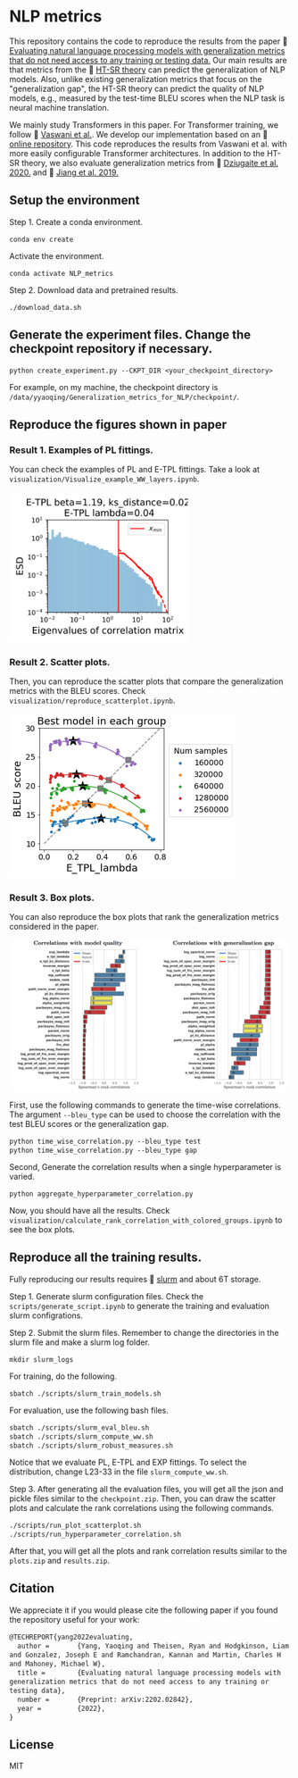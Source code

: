 # NLP metrics
This repository contains the code to reproduce the results from the paper :link: [Evaluating natural language processing models with generalization metrics that do not need access to any training or testing data.](https://arxiv.org/pdf/2202.02842.pdf) Our main results are that metrics from the :link: [HT-SR theory](https://github.com/CalculatedContent/WeightWatcher) can predict the generalization of NLP models. Also, unlike existing generalization metrics that focus on the "generalization gap", the HT-SR theory can predict the quality of NLP models, e.g., measured by the test-time BLEU scores when the NLP task is neural machine translation.

We mainly study Transformers in this paper. For Transformer training, we follow :link: [Vaswani et al.](https://arxiv.org/abs/1706.03762). We develop our implementation based on an :link: [online repository](https://github.com/gordicaleksa/pytorch-original-transformer). This code reproduces the results from Vaswani et al. with more easily configurable Transformer architectures. In addition to the HT-SR theory, we also evaluate generalization metrics from :link: [Dziugaite et al. 2020.](https://proceedings.neurips.cc/paper/2020/file/86d7c8a08b4aaa1bc7c599473f5dddda-Paper.pdf) and :link: [Jiang et al. 2019.](https://arxiv.org/abs/1912.02178)

## Setup the environment

Step 1. Create a conda environment.
```
conda env create
```
Activate the environment.
```
conda activate NLP_metrics
```

Step 2. Download data and pretrained results.
```
./download_data.sh
```

## Generate the experiment files. Change the checkpoint repository if necessary.
```
python create_experiment.py --CKPT_DIR <your_checkpoint_directory>
```
For example, on my machine, the checkpoint directory is `/data/yyaoqing/Generalization_metrics_for_NLP/checkpoint/`.

## Reproduce the figures shown in paper

### Result 1. Examples of PL fittings.

You can check the examples of PL and E-TPL fittings. Take a look at `visualization/Visualize_example_WW_layers.ipynb`.

<img src="visualization/TPL_vs_PL_mediocre.png" alt="drawing" width="320"/>

### Result 2. Scatter plots.

Then, you can reproduce the scatter plots that compare the generalization metrics with the BLEU scores. Check `visualization/reproduce_scatterplot.ipynb`.

![Block](visualization/Best_ETPL_Lambda.png)

### Result 3. Box plots.

You can also reproduce the box plots that rank the generalization metrics considered in the paper. 

![Block](visualization/Model_quality_vs_generalization_gap.png)

First, use the following commands to generate the time-wise correlations. The argument `--bleu_type` can be used to choose the correlation with the test BLEU scores or the generalization gap.
```
python time_wise_correlation.py --bleu_type test
python time_wise_correlation.py --bleu_type gap
```

Second, Generate the correlation results when a single hyperparameter is varied.
```
python aggregate_hyperparameter_correlation.py
```

Now, you should have all the results. Check `visualization/calculate_rank_correlation_with_colored_groups.ipynb` to see the box plots.

## Reproduce all the training results.

Fully reproducing our results requires :link: [slurm](https://slurm.schedmd.com/) and about 6T storage.

Step 1. Generate slurm configuration files. Check the `scripts/generate_script.ipynb` to generate the training and evaluation slurm configrations.

Step 2. Submit the slurm files. Remember to change the directories in the slurm file and make a slurm log folder.
```
mkdir slurm_logs
```

For training, do the following.
```
sbatch ./scripts/slurm_train_models.sh
```
For evaluation, use the following bash files.
```
sbatch ./scripts/slurm_eval_bleu.sh
sbatch ./scripts/slurm_compute_ww.sh
sbatch ./scripts/slurm_robust_measures.sh
```
Notice that we evaluate PL, E-TPL and EXP fittings. To select the distribution, change L23-33 in the file `slurm_compute_ww.sh`.

Step 3. After generating all the evaluation files, you will get all the json and pickle files similar to the `checkpoint.zip`. Then, you can draw the scatter plots and calculate the rank correlations using the following commands.
```
./scripts/run_plot_scatterplot.sh
./scripts/run_hyperparameter_correlation.sh
```
After that, you will get all the plots and rank correlation results similar to the `plots.zip` and `results.zip`.

## Citation

We appreciate it if you would please cite the following paper if you found the repository useful for your work:

```
@TECHREPORT{yang2022evaluating,
  author =       {Yang, Yaoqing and Theisen, Ryan and Hodgkinson, Liam and Gonzalez, Joseph E and Ramchandran, Kannan and Martin, Charles H and Mahoney, Michael W},
  title =        {Evaluating natural language processing models with generalization metrics that do not need access to any training or testing data},
  number =       {Preprint: arXiv:2202.02842},
  year =         {2022},
}
```

License
----

MIT
